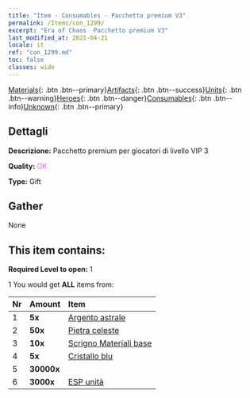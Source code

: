 ```yaml
---
title: "Item - Consumables - Pacchetto premium V3"
permalink: /Items/con_1299/
excerpt: "Era of Chaos  Pacchetto premium V3"
last_modified_at: 2021-04-21
locale: it
ref: "con_1299.md"
toc: false
classes: wide
---
```

 [Materials](/it/Items/){: .btn .btn--primary}[Artifacts](/it/Items/Artifacts/){: .btn .btn--success}[Units](/it/Items/Units/){: .btn .btn--warning}[Heroes](/it/Items/Heroes/){: .btn .btn--danger}[Consumables](/it/Items/Consumables/){: .btn .btn--info}[Unknown](/it/Items/Unknown/){: .btn .btn--primary}

## Dettagli
 **Descrizione:** Pacchetto premium per giocatori di livello VIP 3

 **Quality:** <span style="color: #DA70D6">OK</span>

 **Type:** Gift

## Gather

  None

## This item contains:

 **Required Level to open:** 1

 1 You would get **ALL** items  from:

  | Nr | Amount |     Item    |
  |:---|:-------|:------------|
  | 1 |  **5x** | [Argento astrale](/it/Items/con_969/) |  | 
  | 2 |  **50x** | [Pietra celeste](/it/Items/art_188/) |  | 
  | 3 |  **10x** | [Scrigno Materiali base](/it/Items/con_756/) |  | 
  | 4 |  **5x** | [Cristallo blu](/it/Items/con_716/) |  | 
  | 5 |  **30000x** | <i class="fas fa-coins"/> |  | 
  | 6 |  **3000x** | [ESP unità](/it/Items/con_902/) |  | 
